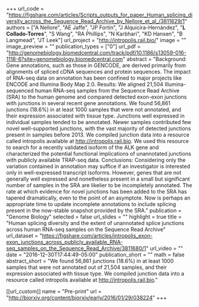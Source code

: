 +++
url_code = "https://figshare.com/articles/Scripts_outputs_for_paper_Human_splicing_diversity_across_the_Sequence_Read_Archive_by_Nellore_et_al_/3811629/1"
authors = ["A Nellore", "AE Jaffe", "JP Fortin", "J Alquicira-Hernández", "__L Collado-Torres__", "S Wang", "RA Phillips", "N Karbhari", "KD Hansen", "B Langmead", "JT Leek"]
url_project = "http://intropolis.rail.bio/"
image = ""
image_preview = ""
publication_types = ["0"]
url_pdf = "http://genomebiology.biomedcentral.com/track/pdf/10.1186/s13059-016-1118-6?site=genomebiology.biomedcentral.com"
abstract = "Background: Gene annotations, such as those in GENCODE, are derived primarily from alignments of spliced cDNA sequences and protein sequences. The impact of RNA-seq data on annotation has been confined to major projects like ENCODE and Illumina Body Map 2.0. Results: We aligned 21,504 Illumina-sequenced human RNA-seq samples from the Sequence Read Archive (SRA) to the human genome and compared detected exon-exon junctions with junctions in several recent gene annotations. We found 56,861 junctions (18.6%) in at least 1000 samples that were not annotated, and their expression associated with tissue type. Junctions well expressed in individual samples tended to be annotated. Newer samples contributed few novel well-supported junctions, with the vast majority of detected junctions present in samples before 2013. We compiled junction data into a resource called intropolis available at http://intropolis.rail.bio. We used this resource to search for a recently validated isoform of the ALK gene and characterized the potential functional implications of unannotated junctions with publicly available TRAP-seq data. Conclusions: Considering only the variation contained in annotation may suffice if an investigator is interested only in well-expressed transcript isoforms. However, genes that are not generally well expressed and nonetheless present in a small but significant number of samples in the SRA are likelier to be incompletely annotated. The rate at which evidence for novel junctions has been added to the SRA has tapered dramatically, even to the point of an asymptote. Now is perhaps an appropriate time to update incomplete annotations to include splicing present in the now-stable snapshot provided by the SRA."
publication = "Genome Biology"
selected = false
url_slides = ""
highlight = true
title = "Human splicing diversity and the extent of unannotated splice junctions across human RNA-seq samples on the Sequence Read Archive"
url_dataset = "https://figshare.com/articles/intropolis_exon-exon_junctions_across_publicly_available_RNA-seq_samples_on_the_Sequence_Read_Archive/3811680/1"
url_video = ""
date = "2016-12-30T17:44:49-05:00"
publication_short = ""
math = false
abstract_short = "We found 56,861 junctions (18.6%) in at least 1000 samples that were not annotated out of 21,504 samples, and their expression associated with tissue type. We compiled junction data into a resource called intropolis available at http://intropolis.rail.bio."

[[url_custom]]
    name = "Pre-print"
    url = "http://biorxiv.org/content/biorxiv/early/2016/01/29/038224"
+++

